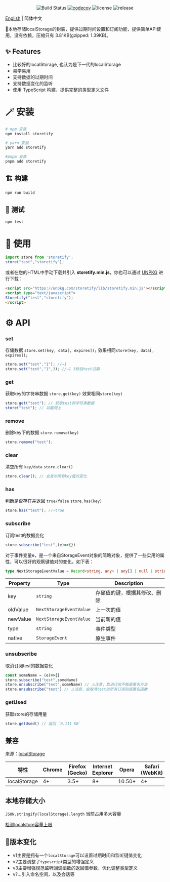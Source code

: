 <div align="center">

![Build Status](https://github.com/GavinBirkhoff/storetify/actions/workflows/node-ci.yml/badge.svg)
[![codecov](https://codecov.io/github/GavinBirkhoff/storetify/branch/main/graph/badge.svg)](https://codecov.io/github/GavinBirkhoff/storetify)
![license](https://img.shields.io/github/license/gavinbirkhoff/storetify)
![release](https://img.shields.io/github/release/gavinbirkhoff/storetify.svg)

</div>

[English](https://github.com/GavinBirkhoff/storetify/blob/main/README.md) | 简体中文

🦄本地存储localStorage的封装，提供过期时间设置和订阅功能，提供简单API使用，没有依赖，压缩只有 3.81KB(gzipped: 1.39KB)。

## ✨ Features

- 比较好的localStorage, 也认为是下一代的localStorage
- 易学易用
- 支持数据的过期时间
- 支持数据变化的监听
- 使用 TypeScript 构建，提供完整的类型定义文件

# 🪄 安装

```bash
# npm 安装
npm install storetify

# yarn 安装
yarn add storetify

#pnpm 安装
pnpm add storetify
```

## 🏗️ 构建

```bash
npm run build
```

## 🧪 测试

```bash
npm test
```

# 🔨 使用

```js
import store from 'storetify';
store("test","storetify");
```

或者在您的HTML中手动下载并引入 **storetify.min.js**，你也可以通过 [UNPKG](https://unpkg.com/storetify/lib/) 进行下载：

```html
<script src="https://unpkg.com/storetify/lib/storetify.min.js"></script>
<script type="text/javascript">
Storetify("test","storetify");
</script>
```

# ⚙️ API

### set

存储数据
`store.set(key, data[, expires]);`
效果相同`store(key, data[, expires]);`

```js
store.set("test","1"); //⇒1
store.set("test","1",3); //⇒1 3秒后test过期
```

### get

获取key的字符串数据
`store.get(key)`
效果相同`store(key)`

```js
store.get("test"); // 获取test的字符串数据
store("test"); // 功能同上
```

### remove

删除key下的数据 `store.remove(key)`

```js
store.remove("test");
```

### clear

清空所有 `key/data` `store.clear()`

```js
store.clear(); // 会发布所有key值的变化
```

### has

判断是否存在并返回 `true/false` `store.has(key)`

```js
store.has("test"); //⇒true
```

### subscribe

订阅test的数据变化

```js
store.subscribe("test",(e)=>{})
```

对于事件变量e，是一个来自StorageEvent对象的简略对象，提供了一些实用的属性，可以很好的观察键值对的变化，如下表：

```ts
type NextStorageEventValue = Record<string, any> | any[] | null | string | number
```

| Property | Type | Description|
| -------- | ------ | ------------------------------------------------------------ |
| key| `string` | 存储值的键，根据其修改、删除|
| oldValue | `NextStorageEventValue` | 上一次的值 |
| newValue | `NextStorageEventValue` | 当前新的值 |
| type| `string` | 事件类型 |
| native | `StorageEvent` | 原生事件 |

### unsubscribe

取消订阅test的数据变化

```js
const someName = (e)=>{}
store.subscribe("test",someName)
store.unsubscribe("test",someName) // ⚠️注意，取消订阅不能是匿名方法
store.unsubscribe("test") // ⚠️注意，会取消test的所有订阅包括匿名函数
```

### getUsed

获取store的存储用量

```ts
store.getUsed() // 返回 `0.111 KB`
```

## 兼容

来源：[localStorage](https://developer.mozilla.org/en-US/docs/Web/API/Window/localStorage)

| 特性 | Chrome | Firefox (Gecko) | Internet Explorer | Opera| Safari (WebKit) | iPhone(IOS) | Android | Opera Mobile | Window Phone |
| ------------ | ------ | --------------- | ----------------- | ------ | --------------- | ----------- | ------- | ------------ | ------------ |
| localStorage | 4+ | 3.5+| 8+| 10.50+ | 4+| 3.2+| 2.1+| 11+| 8+ |

## 本地存储大小

`JSON.stringify(localStorage).length` 当前占用多大容量

[检测localstore容量上限](https://arty.name/localstorage.html)

## 🌈版本变化

- v1主要是拥有一个`localStorage`可以设置过期时间和监听键值变化
- v2主要调整了`typescript`类型的增强定义
- v3主要增强规范监听回调函数的返回值参数，优化调整类型定义
- v?...引入命名空间，以及会话等
